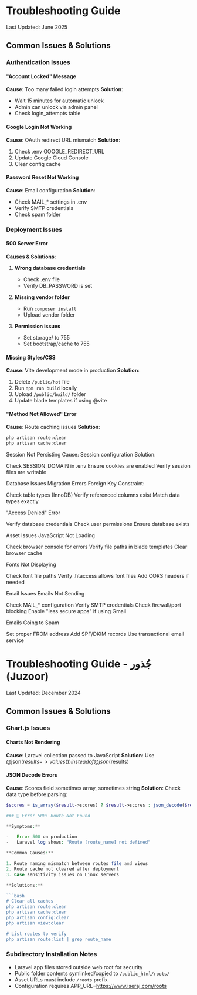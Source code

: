 # Troubleshooting Guide

Last Updated: June 2025

## Common Issues & Solutions

### Authentication Issues

#### "Account Locked" Message

**Cause**: Too many failed login attempts
**Solution**:

-   Wait 15 minutes for automatic unlock
-   Admin can unlock via admin panel
-   Check login_attempts table

#### Google Login Not Working

**Cause**: OAuth redirect URL mismatch
**Solution**:

1. Check .env GOOGLE_REDIRECT_URL
2. Update Google Cloud Console
3. Clear config cache

#### Password Reset Not Working

**Cause**: Email configuration
**Solution**:

-   Check MAIL\_\* settings in .env
-   Verify SMTP credentials
-   Check spam folder

### Deployment Issues

#### 500 Server Error

**Causes & Solutions**:

1. **Wrong database credentials**
    - Check .env file
    - Verify DB_PASSWORD is set
2. **Missing vendor folder**

    - Run `composer install`
    - Upload vendor folder

3. **Permission issues**
    - Set storage/ to 755
    - Set bootstrap/cache to 755

#### Missing Styles/CSS

**Cause**: Vite development mode in production
**Solution**:

1. Delete `/public/hot` file
2. Run `npm run build` locally
3. Upload `/public/build/` folder
4. Update blade templates if using @vite

#### "Method Not Allowed" Error

**Cause**: Route caching issues
**Solution**:

```bash
php artisan route:clear
php artisan cache:clear
```

Session Not Persisting
Cause: Session configuration
Solution:

Check SESSION_DOMAIN in .env
Ensure cookies are enabled
Verify session files are writable

Database Issues
Migration Errors
Foreign Key Constraint:

Check table types (InnoDB)
Verify referenced columns exist
Match data types exactly

"Access Denied" Error

Verify database credentials
Check user permissions
Ensure database exists

Asset Issues
JavaScript Not Loading

Check browser console for errors
Verify file paths in blade templates
Clear browser cache

Fonts Not Displaying

Check font file paths
Verify .htaccess allows font files
Add CORS headers if needed

Email Issues
Emails Not Sending

Check MAIL\_\* configuration
Verify SMTP credentials
Check firewall/port blocking
Enable "less secure apps" if using Gmail

Emails Going to Spam

Set proper FROM address
Add SPF/DKIM records
Use transactional email service

# Troubleshooting Guide - جُذور (Juzoor)

Last Updated: December 2024

## Common Issues & Solutions

### Chart.js Issues

#### Charts Not Rendering

**Cause**: Laravel collection passed to JavaScript
**Solution**: Use @json($results->values()) instead of @json($results)

#### JSON Decode Errors

**Cause**: Scores field sometimes array, sometimes string
**Solution**: Check data type before parsing:

````php
$scores = is_array($result->scores) ? $result->scores : json_decode($result->scores ?? '{}', true);

### 🔴 Error 500: Route Not Found

**Symptoms:**

-   Error 500 on production
-   Laravel log shows: "Route [route_name] not defined"

**Common Causes:**

1. Route naming mismatch between routes file and views
2. Route cache not cleared after deployment
3. Case sensitivity issues on Linux servers

**Solutions:**

```bash
# Clear all caches
php artisan route:clear
php artisan cache:clear
php artisan config:clear
php artisan view:clear

# List routes to verify
php artisan route:list | grep route_name
````

### Subdirectory Installation Notes

-   Laravel app files stored outside web root for security
-   Public folder contents symlinked/copied to `/public_html/roots/`
-   Asset URLs must include `/roots` prefix
-   Configuration requires APP_URL=https://www.iseraj.com/roots
